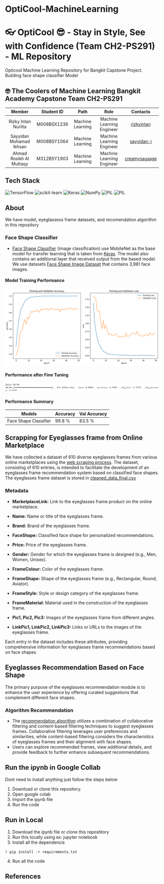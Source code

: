# OptiCool-MachineLearning
# 👓 OptiCool 😎 - Stay in Style, See with Confidence (Team CH2-PS291) - ML Repository

Opticool Machine Learning Repository for Bangkit Capstone Project. Building face shape classifier Model
## 🤓 The Coolers of Machine Learning Bangkit Academy Capstone Team CH2-PS291
|            Member           | Student ID |        Path        |                    Role                    |                                                       Contacts                                                      |
| :-------------------------: | :--------: | :----------------: | :----------------------------------------: | :-----------------------------------------------------------------------------------------------------------------: |
| Rizky Intan Nurlita  | M008BSX1236 |  Machine Learning  |Machine Learning Engineer |[rizkyintan](https://github.com/rizkyintan)|
| Sayyidan Muhamad Ikhsan | M008BSY1064  |  Machine Learning  | Machine Learning Engineer | [sayyidan-i](https://github.com/sayyidan-i) |
| Ahmad Rosikh Al Muttaqy | M312BSY1903  |  Machine Learning  | Machine Learning Engineer | [creamysausage](https://github.com/creamysausage) |

## Tech Stack
![TensorFlow](https://img.shields.io/badge/TensorFlow-%23FF6F00.svg?style=for-the-badge&logo=TensorFlow&logoColor=white)
![scikit-learn](https://img.shields.io/badge/scikit--learn-%23F7931E.svg?style=for-the-badge&logo=scikit-learn&logoColor=white)
![Keras](https://img.shields.io/badge/Keras-%23D00000.svg?style=for-the-badge&logo=Keras&logoColor=white)
![NumPy](https://img.shields.io/badge/numpy-%23013243.svg?style=for-the-badge&logo=numpy&logoColor=white)
![PIL](https://img.shields.io/badge/PIL-%23150458.svg?style=for-the-badge&logo=pypi&logoColor=white)
![PIL](https://img.shields.io/badge/MATPLOTLIB-%23150458.svg?style=for-the-badge&logo=&logoColor=white)

## About 
We have model, eyeglassess frame datasets, and recomendation algorithm in this repository
### Face Shape Classifier
- [Face Shape Classifier](https://github.com/Capstone-OptiCool/ML/blob/main/face_shape_classifier_fix.ipynb) 
(image classification) use MobileNet as the base model for transfer learning that is taken from [Keras](https://keras.io/api/applications/mobilenet/). The model also contains an additional layer that received output from the based model. We use datasets [Face Shape Image Dataset](https://drive.google.com/drive/folders/19dP85vtcz_JzkQMs6e9Z01WZzWchGOJo?usp=drive_link) that contains 3,981 face images.

#### Model Training Performance
![trainingaccuracy](assets/train_accuracy.png)
#### Performance after Fine Tuning
![finetuning_disease](assets/train_result.png)

#### Performance Summary
Models | Accuracy | Val Accuracy
------------ | ------------- | -------------
Face Shape Classifier | 99.8 % | 83.5 %

## Scrapping for Eyeglasses frame from Online Marketplace
We have collected a dataset of 610 diverse eyeglasses frames from various online marketplaces using the [web scraping process](code_scrapping.ipynb). 
The dataset, consisting of 610 entries, is intended to facilitate the development of an eyeglasses frame recommendation system based on classified face shapes. The eyeglasses frame dataset is stored in [cleaned_data_final.csv](cleaned_data_final.csv)
### Metadata

- **MarketplaceLink:** Link to the eyeglasses frame product on the online marketplace.

- **Name:** Name or title of the eyeglasses frame.

- **Brand:** Brand of the eyeglasses frame.

- **FaceShape:** Classified face shape for personalized recommendations.

- **Price:** Price of the eyeglasses frame.

- **Gender:** Gender for which the eyeglasses frame is designed (e.g., Men, Women, Unisex).

- **FrameColour:** Color of the eyeglasses frame.

- **FrameShape:** Shape of the eyeglasses frame (e.g., Rectangular, Round, Aviator).

- **FrameStyle:** Style or design category of the eyeglasses frame.

- **FrameMaterial:** Material used in the construction of the eyeglasses frame.

- **Pic1, Pic2, Pic3:** Images of the eyeglasses frame from different angles.

- **LinkPic1, LinkPic2, LinkPic3:** Links or URLs to the images of the eyeglasses frame.

Each entry in the dataset includes these attributes, providing comprehensive information for eyeglasses frame recommendations based on face shapes.

## Eyeglasses Recommendation Based on Face Shape
The primary purpose of the eyeglasses recommendation module is to enhance the user experience by offering curated suggestions that complement different face shapes.

### Algorithm Recommendation
- The [recommendation algorithm](Eyeglass_Recomendation.ipynb) utilizes a combination of collaborative filtering and content-based filtering techniques to suggest eyeglasses frames. Collaborative filtering leverages user preferences and similarities, while content-based filtering considers the characteristics of eyeglasses frames and their alignment with face shapes. 
- Users can explore recommended frames, view additional details, and provide feedback to further enhance subsequent recommendations.

## Run the ipynb in Google Collab
Dont need to install anything just follow the steps below
1. Download or clone this repository.
2. Open google colab
3. Import the ipynb file
4. Run the code

## Run in Local

1. Download the ipynb file or clone this repostitory
2. Run this locally using ex: jupyter notebook
3. Install all the dependencis
  ```
  ! pip install -r requirements.txt
  ```
4. Run all the code

## References

